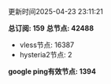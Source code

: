 更新时间2025-04-23 23:11:21

**总订阅: 159**
**总节点: 42488**
- vless节点: 16387
- hysteria2节点: 2

**google ping有效节点: 1394**
